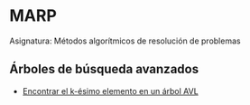# MARP
Asignatura: Métodos algorítmicos de resolución de problemas

## Árboles de búsqueda avanzados
- [Encontrar el k-ésimo elemento en un árbol AVL](Problemas%20(JUEZ)/Encontrar%20el%20k-ésimo%20elemento%20en%20un%20árbol%20AVL)
